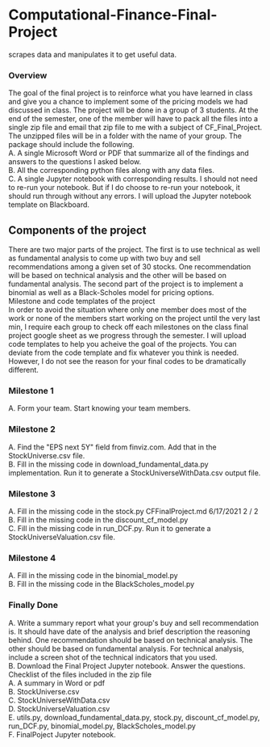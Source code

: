 # Computational-Finance-Final-Project
scrapes data and manipulates it to get useful data.
### Overview <br/>
The goal of the final project is to reinforce what you have learned in class and give you a chance to implement
some of the pricing models we had discussed in class. The project will be done in a group of 3 students. At
the end of the semester, one of the member will have to pack all the files into a single zip file and email that
zip file to me with a subject of CF_Final_Project. The unzipped files will be in a folder with the name of your
group. The package should include the following.<br/>
A. A single Microsoft Word or PDF that summarize all of the findings and answers to the questions I asked
below.<br/>
B. All the corresponding python files along with any data files.<br/>
C. A single Jupyter notebook with corresponding results. I should not need to re-run your notebook. But if
I do choose to re-run your notebook, it should run through without any errors. I will upload the Jupyter
notebook template on Blackboard.<br/>

## Components of the project
There are two major parts of the project. The first is to use technical as well as fundamental analysis to come
up with two buy and sell recommendations among a given set of 30 stocks. One recommendation will be
based on technical analysis and the other will be based on fundamental analysis. The second part of the
project is to implement a binomial as well as a Black-Scholes model for pricing options. <br/>
Milestone and code templates of the project <br/>
In order to avoid the situation where only one member does most of the work or none of the members start
working on the project until the very last min, I require each group to check off each milestones on the class
final project google sheet as we progress through the semester. I will upload code templates to help you
acheive the goal of the projects. You can deviate from the code template and fix whatever you think is
needed. However, I do not see the reason for your final codes to be dramatically different. <br/>
### Milestone 1 <br/>
A. Form your team. Start knowing your team members. <br/>
### Milestone 2 <br/>
A. Find the "EPS next 5Y" field from finviz.com. Add that in the StockUniverse.csv file. <br/>
B. Fill in the missing code in download_fundamental_data.py implementation. Run it to generate a
StockUniverseWithData.csv output file. <br/>
### Milestone 3 <br/>
A. Fill in the missing code in the stock.py
CFFinalProject.md 6/17/2021 
2 / 2 <br/>
B. Fill in the missing code in the discount_cf_model.py <br/>
C. Fill in the missing code in run_DCF.py. Run it to generate a StockUniverseValuation.csv file. <br/>
### Milestone 4 <br/>
A. Fill in the missing code in the binomial_model.py <br/>
B. Fill in the missing code in the BlackScholes_model.py <br/>
### Finally Done <br/>
A. Write a summary report what your group's buy and sell recommendation is. It should have date of the
analysis and brief description the reasoning behind. One recommendation should be based on
technical analysis. The other should be based on fundamental analysis. For technical analysis, include a
screen shot of the technical indicators that you used. <br/>
B. Download the Final Project Jupyter notebook. Answer the questions. 
Checklist of the files included in the zip file <br/>
A. A summary in Word or pdf <br/>
B. StockUniverse.csv <br/>
C. StockUniverseWithData.csv <br/>
D. StockUniverseValuation.csv <br/>
E. utils.py, download_fundamental_data.py, stock.py, discount_cf_model.py, run_DCF.py,
binomial_model.py, BlackScholes_model.py <br/>
F. FinalPoject Jupyter notebook. <br/>
